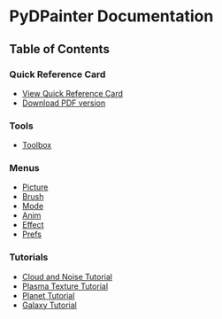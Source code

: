 PyDPainter Documentation
=======================

Table of Contents
-----------------

### Quick Reference Card
- [View Quick Reference Card](hotkeys-toolbox.png)
- [Download PDF version](hotkeys-toolbox.pdf)

### Tools

- [Toolbox](tools/src/toolbox.md)

### Menus

- [Picture](menus/src/picture.md)
- [Brush](menus/src/brush.md)
- [Mode](menus/src/mode.md)
- [Anim](menus/src/anim.md)
- [Effect](menus/src/effect.md)
- [Prefs](menus/src/prefs.md)

### Tutorials

- [Cloud and Noise Tutorial](tutorials/src/clouds/Clouds.md)
- [Plasma Texture Tutorial](tutorials/src/plasma/Plasma.md)
- [Planet Tutorial](tutorials/src/planet/Planet.md)
- [Galaxy Tutorial](tutorials/src/galaxy/Galaxy.md)


